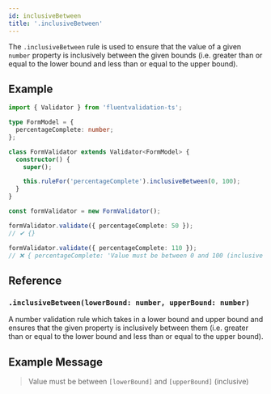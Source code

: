 ```yaml
---
id: inclusiveBetween
title: '.inclusiveBetween'
---
```


The `.inclusiveBetween` rule is used to ensure that the value of a given `number` property is inclusively between the given bounds (i.e. greater than or equal to the lower bound and less than or equal to the upper bound).

## Example

```typescript
import { Validator } from 'fluentvalidation-ts';

type FormModel = {
  percentageComplete: number;
};

class FormValidator extends Validator<FormModel> {
  constructor() {
    super();

    this.ruleFor('percentageComplete').inclusiveBetween(0, 100);
  }
}

const formValidator = new FormValidator();

formValidator.validate({ percentageComplete: 50 });
// ✔ {}

formValidator.validate({ percentageComplete: 110 });
// ❌ { percentageComplete: 'Value must be between 0 and 100 (inclusive)' }
```

## Reference

### `.inclusiveBetween(lowerBound: number, upperBound: number)`

A number validation rule which takes in a lower bound and upper bound and ensures that the given property is inclusively between them (i.e. greater than or equal to the lower bound and less than or equal to the upper bound).

## Example Message

> Value must be between `[lowerBound]` and `[upperBound]` (inclusive)

